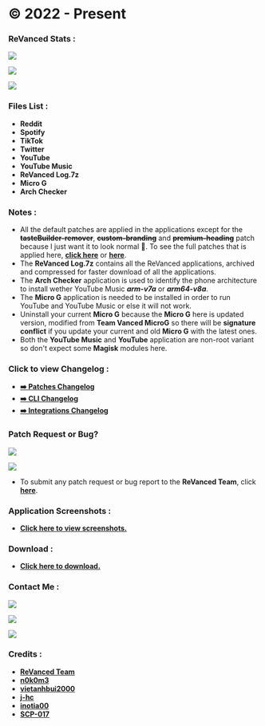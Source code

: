 # © 2022 - Present

### **ReVanced Stats :**
![](https://img.shields.io/github/workflow/status/SCP-017/debug/Build%20ReVanced?label=BUILD%20REVANCED&color=orange&style=for-the-badge)

![](https://img.shields.io/github/v/release/SCP-017/ReVanced-Download?label=RELEASE%20VERSION&color=black&style=for-the-badge)

![](https://img.shields.io/github/downloads/SCP-017/ReVanced-Download/total?label=TOTAL%20DOWNLOADS&color=gold&style=for-the-badge)

### Files List :
- **Reddit**
- **Spotify**
- **TikTok**
- **Twitter**
- **YouTube**
- **YouTube Music**
- **ReVanced Log.7z**
- **Micro G**
- **Arch Checker**

### Notes :
- All the default patches are applied in the applications except for the **~~tasteBuilder-remover~~**, **~~custom-branding~~** and **~~premium-heading~~** patch because I just want it to look normal 🤦. To see the full patches that is applied here, [**click here**](https://github.com/SCP-017/ReVanced-Download/tree/main/patches) or [**here**](https://github.com/revanced/revanced-patches).
- The **ReVanced Log.7z** contains all the ReVanced applications, archived and compressed for faster download of all the applications.
- The **Arch Checker** application is used to identify the phone architecture to install wether YouTube Music ***arm-v7a*** or ***arm64-v8a***.
- The **Micro G** application is needed to be installed in order to run YouTube and YouTube Music or else it will not work.
- Uninstall your current **Micro G** because the **Micro G** here is updated version, modified from **Team Vanced MicroG** so there will be **signature conflict** if you update your current and old **Micro G** with the latest ones.
- Both the **YouTube Music** and **YouTube** application are non-root variant so don't expect some **Magisk** modules here.

### Click to view Changelog :
- [**➡️ Patches Changelog**](https://github.com/revanced/revanced-patches/releases)
- [**➡️ CLI Changelog**](https://github.com/revanced/revanced-cli/releases)
- [**➡️ Integrations Changelog**](https://github.com/revanced/revanced-integrations/releases)

### Patch Request or Bug?
![](https://img.shields.io/github/issues/revanced/revanced-patches/patch-request?color=blue&label=PATCH%20REQUESTS&style=for-the-badge)

![](https://img.shields.io/github/issues/revanced/revanced-patches/bug?color=red&label=BUG%20REPORTS&style=for-the-badge)

- To submit any patch request or bug report to the **ReVanced Team**, click [**here**](https://github.com/revanced/revanced-patches/issues/new/choose).

### Application Screenshots :
- [**Click here to view screenshots.**](https://github.com/SCP-017/ReVanced-Download/blob/main/assets/screenshots/preview/screenshots.md)

### Download :
- [**Click here to download.**](https://github.com/SCP-017/ReVanced-Download/releases)

### Contact Me :
[![](https://img.shields.io/badge/ProtonMail-8B89CC?style=for-the-badge&logo=protonmail&logoColor=white)](mailto:ph.server@pm.me)

[![](https://img.shields.io/badge/GitHub-100000?style=for-the-badge&logo=github&logoColor=white)](https://github.com/SCP-017)

[![](https://img.shields.io/badge/Messenger-00B2FF?style=for-the-badge&logo=messenger&logoColor=white)](https://m.me/fb.me.2)

### Credits :
- [**ReVanced Team**](https://github.com/revanced)
- [**n0k0m3**](https://github.com/n0k0m3)
- [**vietanhbui2000**](https://github.com/vietanhbui2000)
- [**j-hc**](https://github.com/j-hc)
- [**inotia00**](https://github.com/inotia00)
- [**SCP-017**](https://phc.onl/members/scp-017.1530736)
